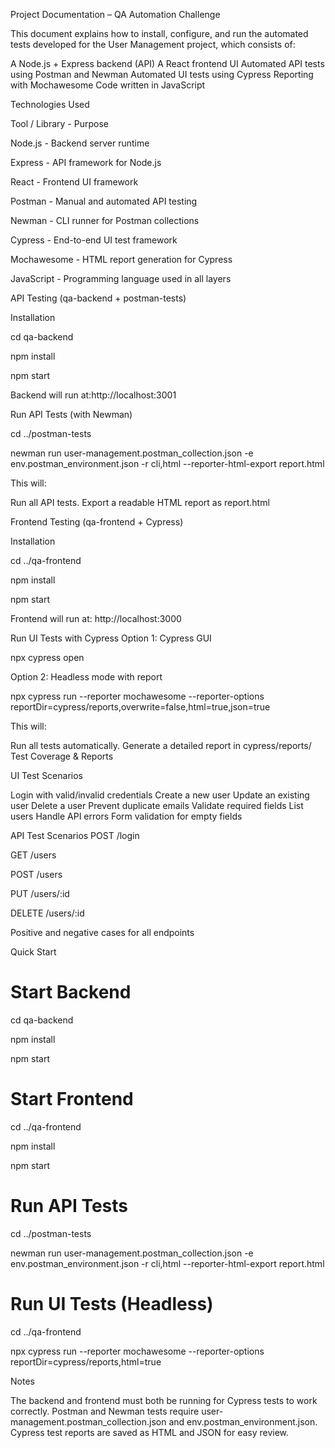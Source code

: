 Project Documentation – QA Automation Challenge

This document explains how to install, configure, and run the automated tests developed
for the User Management project, which consists of:

A Node.js + Express backend (API)
A React frontend UI
Automated API tests using Postman and Newman
Automated UI tests using Cypress
Reporting with Mochawesome
Code written in JavaScript

Technologies Used

Tool / Library - Purpose

Node.js - Backend server runtime

Express - API framework for Node.js

React - Frontend UI framework

Postman - Manual and automated API testing

Newman - CLI runner for Postman collections

Cypress - End-to-end UI test framework

Mochawesome - HTML report generation for Cypress

JavaScript - Programming language used in all layers

API Testing (qa-backend + postman-tests)

Installation

cd qa-backend

npm install

npm start

Backend will run at:http://localhost:3001

Run API Tests (with Newman)

cd ../postman-tests

newman run user-management.postman_collection.json -e
env.postman_environment.json -r cli,html --reporter-html-export report.html

This will:

Run all API tests.
Export a readable HTML report as report.html

Frontend Testing (qa-frontend + Cypress)

Installation

cd ../qa-frontend

npm install

npm start

Frontend will run at: http://localhost:3000

Run UI Tests with Cypress
Option 1: Cypress GUI

npx cypress open

Option 2: Headless mode with report

npx cypress run --reporter mochawesome --reporter-options
reportDir=cypress/reports,overwrite=false,html=true,json=true

This will:

Run all tests automatically.
Generate a detailed report in cypress/reports/
Test Coverage & Reports

UI Test Scenarios

Login with valid/invalid credentials
Create a new user
Update an existing user
Delete a user
Prevent duplicate emails
Validate required fields
List users
Handle API errors
Form validation for empty fields

API Test Scenarios
POST /login

GET /users

POST /users

PUT /users/:id

DELETE /users/:id

Positive and negative cases for all endpoints

Quick Start
# Start Backend

cd qa-backend

npm install

npm start

# Start Frontend

cd ../qa-frontend

npm install

npm start

# Run API Tests

cd ../postman-tests

newman run user-management.postman_collection.json -e
env.postman_environment.json -r cli,html --reporter-html-export report.html

# Run UI Tests (Headless)

cd ../qa-frontend

npx cypress run --reporter mochawesome --reporter-options
reportDir=cypress/reports,html=true

Notes

The backend and frontend must both be running for Cypress tests to work correctly.
Postman and Newman tests require user-management.postman_collection.json and
env.postman_environment.json.
Cypress test reports are saved as HTML and JSON for easy review.
